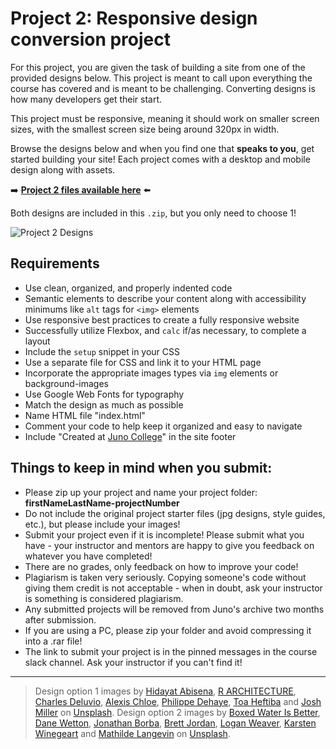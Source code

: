 # Project 2: Responsive design conversion project

For this project, you are given the task of building a site from one of the provided designs below. This project is meant to call upon everything the course has covered and is meant to be challenging. Converting designs is how many developers get their start.

This project must be responsive, meaning it should work on smaller screen sizes, with the smallest screen size being around 320px in width.

Browse the designs below and when you find one that **speaks to you**, get started building your site! Each project comes with a desktop and mobile design along with assets.



➡️ **[Project 2 files available here](https://github.com/HackerYou/con-ed-web-dev/raw/main/projects/project-2/Project2.zip)** ⬅️

Both designs are included in this `.zip`, but you only need to choose 1!


![Project 2 Designs](https://github.com/HackerYou/con-ed-web-dev/raw/main/projects/project-2/Project2-Preview.jpg)


## Requirements
* Use clean, organized, and properly indented code
* Semantic elements to describe your content along with accessibility minimums like `alt` tags for `<img>` elements
* Use responsive best practices to create a fully responsive website
* Successfully utilize Flexbox, and `calc` if/as necessary, to complete a layout
* Include the `setup` snippet in your CSS
* Use a separate file for CSS and link it to your HTML page
* Incorporate the appropriate images types via `img` elements or background-images
* Use Google Web Fonts for typography
* Match the design as much as possible
* Name HTML file "index.html"
* Comment your code to help keep it organized and easy to navigate
* Include "Created at [Juno College](https://junocollege.com/)" in the site footer

## Things to keep in mind when you submit:
* Please zip up your project and name your project folder:  **firstNameLastName-projectNumber**
* Do not include the original project starter files (jpg designs, style guides, etc.), but please include your images!
* Submit your project even if it is incomplete! Please submit what you have - your instructor and mentors are happy to give you feedback on whatever you have completed!
* There are no grades, only feedback on how to improve your code!
* Plagiarism is taken very seriously. Copying someone's code without giving them credit is not acceptable - when in doubt, ask your instructor is something is considered plagiarism.
* Any submitted projects will be removed from Juno's archive two months after submission.
* If you are using a PC, please zip your folder and avoid compressing it into a .rar file!
* The link to submit your project is in the pinned messages in the course slack channel. Ask your instructor if you can't find it! 

---
> Design option 1 images by [Hidayat Abisena](https://unsplash.com/@plegmasena?utm_source=unsplash&utm_medium=referral&utm_content=creditCopyText), [R ARCHITECTURE](https://unsplash.com/@rarchitecture_melbourne?utm_source=unsplash&utm_medium=referral&utm_content=creditCopyText), [Charles Deluvio](https://unsplash.com/@charlesdeluvio?utm_source=unsplash&utm_medium=referral&utm_content=creditCopyText), [Alexis Chloe](https://unsplash.com/@alexischloe?utm_source=unsplash&utm_medium=referral&utm_content=creditCopyText), [Philippe Dehaye](https://unsplash.com/@dehaye?utm_source=unsplash&utm_medium=referral&utm_content=creditCopyText), [Toa Heftiba](https://unsplash.com/@heftiba?utm_source=unsplash&utm_medium=referral&utm_content=creditCopyText) and [Josh Miller](https://unsplash.com/@joshmillerdp?utm_source=unsplash&utm_medium=referral&utm_content=creditCopyText) on [Unsplash](https://unsplash.com/).
> Design option 2 images by [Boxed Water Is Better](https://unsplash.com/@boxedwater?utm_source=unsplash&utm_medium=referral&utm_content=creditCopyText), [Dane Wetton](https://unsplash.com/@dane_aw?utm_source=unsplash&utm_medium=referral&utm_content=creditCopyText), [Jonathan Borba](https://unsplash.com/@jonathanborba?utm_source=unsplash&utm_medium=referral&utm_content=creditCopyText), [Brett Jordan](https://unsplash.com/@brett_jordan?utm_source=unsplash&utm_medium=referral&utm_content=creditCopyText), [Logan Weaver](https://unsplash.com/@lgnwvr?utm_source=unsplash&utm_medium=referral&utm_content=creditCopyText), [Karsten Winegeart](https://unsplash.com/@karsten116?utm_source=unsplash&utm_medium=referral&utm_content=creditCopyText) and [Mathilde Langevin](https://unsplash.com/@mathildelangevin?utm_source=unsplash&utm_medium=referral&utm_content=creditCopyText) on [Unsplash](https://unsplash.com/).
